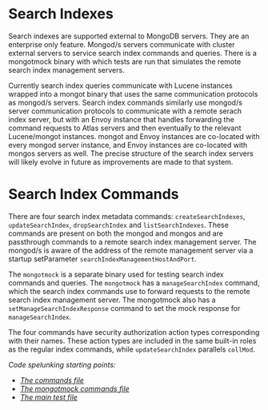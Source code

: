 # Search Indexes

Search indexes are supported external to MongoDB servers. They are an enterprise only feature.
Mongod/s servers communicate with cluster external servers to service search index commands and
queries. There is a mongotmock binary with which tests are run that simulates the remote search
index management servers.

Currently search index queries communicate with Lucene instances wrapped into a mongot binary that
uses the same communication protocols as mongod/s servers. Search index commands similarly use
mongod/s server communication protocols to communicate with a remote serach index server, but with
an Envoy instance that handles forwarding the command requests to Atlas servers and then eventually
to the relevant Lucene/mongot instances. mongot and Envoy instances are co-located with every mongod
server instance, and Envoy instances are co-located with mongos servers as well. The precise
structure of the search index servers will likely evolve in future as improvements are made to that
system.

# Search Index Commands

There are four search index metadata commands: `createSearchIndexes`, `updateSearchIndex`,
`dropSearchIndex` and `listSearchIndexes`. These commands are present on both the mongod and mongos
and are passthrough commands to a remote search index management server. The mongod/s is aware of the
address of the remote management server via a startup setParameter `searchIndexManagementHostAndPort`.

The `mongotmock` is a separate binary used for testing search index commands and queries. The
`mongotmock` has a `manageSearchIndex` command, which the search index commands use to forward
requests to the remote search index management server. The mongotmock also has a
`setManageSearchIndexResponse` command to set the mock response for `manageSearchIndex`.

The four commands have security authorization action types corresponding with their names. These
action types are included in the same built-in roles as the regular index commands, while
`updateSearchIndex` parallels `collMod`.

_Code spelunking starting points:_

* [_The commands file_](https://github.com/10gen/mongo-enterprise-modules/blob/819e4dbc8464c1fb833543f808ed8d619bf9ca18/src/search/text_search_index_commands.cpp)
* [_The mongotmock commands file_](https://github.com/10gen/mongo-enterprise-modules/blob/819e4dbc8464c1fb833543f808ed8d619bf9ca18/src/search/mongotmock/mongotmock_commands.cpp)
* [_The main test file_](https://github.com/10gen/mongo-enterprise-modules/blob/819e4dbc8464c1fb833543f808ed8d619bf9ca18/jstests/search/text_search_index_commands.js)


